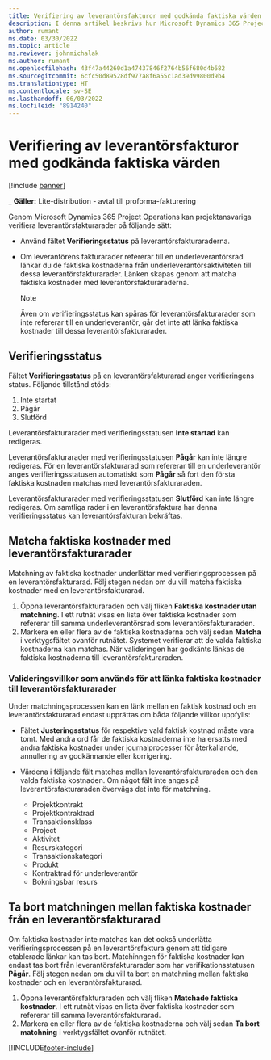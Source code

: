 ```yaml
---
title: Verifiering av leverantörsfakturor med godkända faktiska värden
description: I denna artikel beskrivs hur Microsoft Dynamics 365 Project Operations låter projektansvariga verifiera leverantörsfakturor med de faktiska värden som godkänts när leverantörer utförde arbete och registrerade tid, samt de utgifter och material som använts av projektteammedlemmarna.
author: rumant
ms.date: 03/30/2022
ms.topic: article
ms.reviewer: johnmichalak
ms.author: rumant
ms.openlocfilehash: 43f47a44260d1a47437846f2764b56f680d4b682
ms.sourcegitcommit: 6cfc50d89528df977a8f6a55c1ad39d99800d9b4
ms.translationtype: HT
ms.contentlocale: sv-SE
ms.lasthandoff: 06/03/2022
ms.locfileid: "8914240"
---
```

# <a name="verification-of-vendor-invoices-with-approved-actuals"></a>Verifiering av leverantörsfakturor med godkända faktiska värden

[!include [banner](../../includes/dataverse-preview.md)]

_ **Gäller:** Lite-distribution - avtal till proforma-fakturering

Genom Microsoft Dynamics 365 Project Operations kan projektansvariga verifiera leverantörsfakturarader på följande sätt:

- Använd fältet **Verifieringsstatus** på leverantörsfakturaraderna.
- Om leverantörens fakturarader refererar till en underleverantörsrad länkar du de faktiska kostnaderna från underleverantörsaktiviteten till dessa leverantörsfakturarader. Länken skapas genom att matcha faktiska kostnader med leverantörsfakturaraderna.

    > [!NOTE]
    > Även om verifieringsstatus kan spåras för leverantörsfakturarader som inte refererar till en underleverantör, går det inte att länka faktiska kostnader till dessa leverantörsfakturarader.

## <a name="verification-status"></a>Verifieringsstatus

Fältet **Verifieringsstatus** på en leverantörsfakturarad anger verifieringens status. Följande tillstånd stöds:

1. Inte startat
2. Pågår
3. Slutförd

Leverantörsfakturarader med verifieringsstatusen **Inte startad** kan redigeras.

Leverantörsfakturarader med verifieringsstatusen **Pågår** kan inte längre redigeras. För en leverantörsfakturarad som refererar till en underleverantör anges verifieringsstatusen automatiskt som **Pågår** så fort den första faktiska kostnaden matchas med leverantörsfakturaraden.

Leverantörsfakturarader med verifieringsstatusen **Slutförd** kan inte längre redigeras. Om samtliga rader i en leverantörsfaktura har denna verifieringsstatus kan leverantörsfakturan bekräftas.

## <a name="match-cost-actuals-to-vendor-invoice-lines"></a>Matcha faktiska kostnader med leverantörsfakturarader

Matchning av faktiska kostnader underlättar med verifieringsprocessen på en leverantörsfakturarad. Följ stegen nedan om du vill matcha faktiska kostnader med en leverantörsfakturarad.

1. Öppna leverantörsfakturaraden och välj fliken **Faktiska kostnader utan matchning**. I ett rutnät visas en lista över faktiska kostnader som refererar till samma underleverantörsrad som leverantörsfakturaraden.
2. Markera en eller flera av de faktiska kostnaderna och välj sedan **Matcha** i verktygsfältet ovanför rutnätet. Systemet verifierar att de valda faktiska kostnaderna kan matchas. När valideringen har godkänts länkas de faktiska kostnaderna till leverantörsfakturaraden.

### <a name="validation-criteria-that-are-used-to-link-cost-actuals-to-vendor-invoice-lines"></a>Valideringsvillkor som används för att länka faktiska kostnader till leverantörsfakturarader

Under matchningsprocessen kan en länk mellan en faktisk kostnad och en leverantörsfakturarad endast upprättas om båda följande villkor uppfylls:

- Fältet **Justeringsstatus** för respektive vald faktisk kostnad måste vara tomt. Med andra ord får de faktiska kostnaderna inte ha ersatts med andra faktiska kostnader under journalprocesser för återkallande, annullering av godkännande eller korrigering.
- Värdena i följande fält matchas mellan leverantörsfakturaraden och den valda faktiska kostnaden. Om något fält inte anges på leverantörsfakturaraden övervägs det inte för matchning.

    - Projektkontrakt
    - Projektkontraktrad
    - Transaktionsklass
    - Project
    - Aktivitet
    - Resurskategori
    - Transaktionskategori
    - Produkt
    - Kontraktrad för underleverantör
    - Bokningsbar resurs

## <a name="unmatch-cost-actuals-from-a-vendor-invoice-line"></a>Ta bort matchningen mellan faktiska kostnader från en leverantörsfakturarad

Om faktiska kostnader inte matchas kan det också underlätta verifieringsprocessen på en leverantörsfaktura genom att tidigare etablerade länkar kan tas bort. Matchinngen för faktiska kostnader kan endast tas bort från leverantörsfakturarader som har verifikationsstatusen **Pågår**. Följ stegen nedan om du vill ta bort en matchning mellan faktiska kostnader och en leverantörsfakturarad.

1. Öppna leverantörsfakturaraden och välj fliken **Matchade faktiska kostnader**. I ett rutnät visas en lista över faktiska kostnader som refererar till samma leverantörsfakturarad.
2. Markera en eller flera av de faktiska kostnaderna och välj sedan **Ta bort matchning** i verktygsfältet ovanför rutnätet.

[!INCLUDE[footer-include](../../includes/footer-banner.md)]
